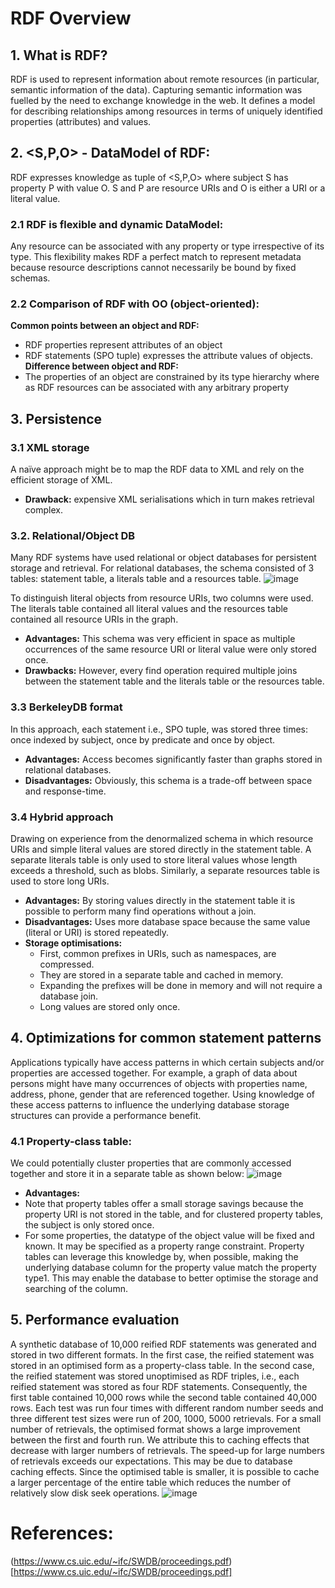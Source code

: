 
# RDF Overview

## 1. What is RDF?
 RDF is used to represent information about remote resources (in particular, semantic  information of the data). Capturing semantic information was fuelled by the need to exchange knowledge in the web. It defines a model for describing relationships among resources in terms of uniquely identified properties (attributes) and values.

## 2. <S,P,O> - DataModel of RDF:
RDF expresses knowledge as tuple of <S,P,O> where subject S has property P with value O. S and P are resource URIs and O is either a URI or a literal value. 

### 2.1 RDF is flexible and dynamic DataModel:
Any resource can be associated with any property or type irrespective of its type. This flexibility makes RDF a perfect match to represent metadata because resource descriptions cannot necessarily be bound by fixed schemas.

### 2.2 Comparison of RDF with OO (object-oriented):
**Common points between an object and RDF:**
- RDF properties represent attributes of an object
- RDF statements (SPO tuple) expresses the attribute values of objects. 
**Difference between object and RDF:**
- The properties of an object are constrained by its type hierarchy where as RDF resources can be associated with any arbitrary property

## 3. Persistence

### 3.1 XML storage
A naïve approach might be to map the RDF data to XML and rely on the efficient storage of XML.
- **Drawback:** expensive XML serialisations  which in turn makes retrieval complex.

### 3.2. Relational/Object DB
Many RDF systems have used relational or object databases for persistent storage and retrieval. For relational databases, the schema consisted of 3 tables: statement table, a literals table and a resources table.
![image](https://user-images.githubusercontent.com/22542670/31597018-b62ff12e-b263-11e7-8758-c2b349c71ffa.png)

To distinguish literal objects from resource URIs, two columns were used. The literals table contained all literal values and the resources table contained all resource URIs in the graph. 

- **Advantages:** This schema was very efficient in space as multiple occurrences of the same resource URI or literal value were only stored once. 
- **Drawbacks:** However, every find operation required multiple joins between the statement table and the literals table or the resources table.

### 3.3 BerkeleyDB format
In this approach, each statement i.e., SPO tuple, was stored three times: once indexed by subject, once by predicate and once by object.
- **Advantages:** Access becomes significantly faster than graphs stored in relational
databases.
- **Disadvantages:** Obviously, this schema is a trade-off between space and response-time.

### 3.4 Hybrid approach
Drawing on experience from the denormalized schema in which resource URIs and simple literal values are stored directly in the statement table. 
A separate literals table is only used to store literal values whose length exceeds a threshold, such as blobs. 
Similarly, a separate resources table is used to store long URIs. 
- **Advantages:** By storing values directly in the statement table it is possible to perform many find operations without a join. 
- **Disadvantages:** Uses more database space because the same value (literal or URI) is stored repeatedly.
- **Storage optimisations:** 
  - First, common prefixes in URIs, such as namespaces, are compressed. 
  - They are stored in a separate table and cached in memory.
  - Expanding the prefixes will be done in memory and will not require a database join.
  - Long values are stored only once.


## 4. Optimizations for common statement patterns
Applications typically have access patterns in which certain subjects and/or properties are accessed together. For example, a graph of data about persons might have many occurrences of objects with properties name, address, phone, gender that are referenced together. Using knowledge of these access patterns to influence the underlying database storage structures can provide a performance benefit.
### 4.1 Property-class table:
We could potentially cluster properties that are commonly accessed together and store it in a separate table as shown below:
![image](https://user-images.githubusercontent.com/22542670/31597024-ba147c24-b263-11e7-8118-f051c17423cf.png)

- **Advantages:**
 - Note that property tables offer a small storage savings because the property URI is not stored in the table, and for clustered property tables, the subject is only stored once. 
 - For some properties, the datatype of the object value will be fixed and known. It may be specified as a property range constraint. Property tables can leverage this knowledge by, when possible, making the underlying database column for the property value match the property type1. This may enable the database to better optimise the storage and searching of the column.


## 5. Performance evaluation
A synthetic database of 10,000 reified RDF statements was generated and stored in two different formats. In the first case, the reified statement was stored in an optimised form as a property-class table. In the second case, the reified statement was stored unoptimised as RDF triples, i.e., each reified statement was stored as four RDF statements. Consequently, the first table contained 10,000 rows while the second table contained 40,000 rows.
Each test was run four times with different random number seeds and three different test sizes were run of 200, 1000, 5000 retrievals. 
For a small number of retrievals, the optimised format shows a large improvement between the first and fourth run. We attribute this to caching effects that decrease with larger numbers of retrievals. The speed-up for large numbers of retrievals exceeds our expectations. This may be due to database caching effects. Since the optimised table is smaller, it is possible to cache a larger percentage of the entire table which reduces the number of relatively slow disk seek operations.
![image](https://user-images.githubusercontent.com/22542670/31597550-9aee6f82-b266-11e7-852f-1a6b819a1222.png)

# References: 
(https://www.cs.uic.edu/~ifc/SWDB/proceedings.pdf)[https://www.cs.uic.edu/~ifc/SWDB/proceedings.pdf]
